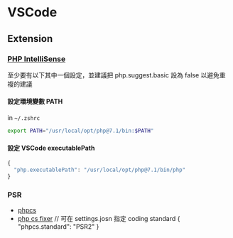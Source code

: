 # VSCode

## Extension

### [PHP IntelliSense](https://marketplace.visualstudio.com/items?itemName=felixfbecker.php-intellisense)

至少要有以下其中一個設定，並建議把 php.suggest.basic 設為 false 以避免重複的建議

#### 設定環境變數 PATH

in `~/.zshrc`

```bash
export PATH="/usr/local/opt/php@7.1/bin:$PATH"
```

#### 設定 VSCode executablePath

```javascript
{
  "php.executablePath": "/usr/local/opt/php@7.1/bin/php"
}
```

### PSR

* [phpcs](https://marketplace.visualstudio.com/items?itemName=ikappas.phpcs)
* [php cs fixer](https://marketplace.visualstudio.com/items?itemName=junstyle.php-cs-fixer) // 可在 settings.josn 指定 coding standard { "phpcs.standard": "PSR2" }

